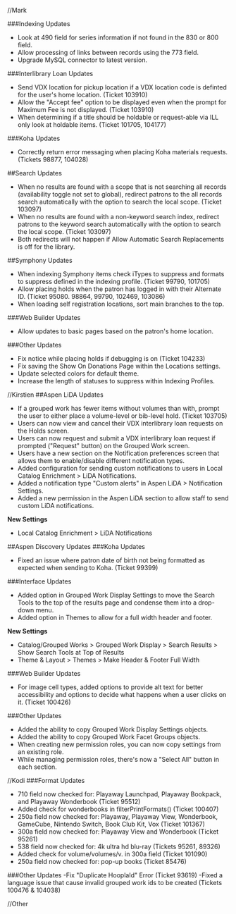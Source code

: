 //Mark

###Indexing Updates
- Look at 490 field for series information if not found in the 830 or 800 field.
- Allow processing of links between records using the 773 field. 
- Upgrade MySQL connector to latest version.

###Interlibrary Loan Updates
- Send VDX location for pickup location if a VDX location code is definted for the user's home location. (Ticket 103910)
- Allow the "Accept fee" option to be displayed even when the prompt for Maximum Fee is not displayed. (Ticket 103910)
- When determining if a title should be holdable or request-able via ILL only look at holdable items. (Ticket 101705, 104177)

###Koha Updates
- Correctly return error messaging when placing Koha materials requests. (Tickets 98877, 104028)

##Search Updates
- When no results are found with a scope that is not searching all records (availability toggle not set to global), redirect patrons to the all records search automatically with the option to search the local scope. (Ticket 103097) 
- When no results are found with a non-keyword search index, redirect patrons to the keyword search automatically with the option to search the local scope. (Ticket 103097)
- Both redirects will not happen if Allow Automatic Search Replacements is off for the library. 

##Symphony Updates
- When indexing Symphony items check iTypes to suppress and formats to suppress defined in the indexing profile. (Ticket 99790, 101705)
- Allow placing holds when the patron has logged in with their Alternate ID. (Ticket 95080. 98864, 99790, 102469, 103086) 
- When loading self registration locations, sort main branches to the top. 

###Web Builder Updates
- Allow updates to basic pages based on the patron's home location. 

###Other Updates
- Fix notice while placing holds if debugging is on (Ticket 104233)
- Fix saving the Show On Donations Page within the Locations settings.  
- Update selected colors for default theme.
- Increase the length of statuses to suppress within Indexing Profiles.

//Kirstien
##Aspen LiDA Updates
- If a grouped work has fewer items without volumes than with, prompt the user to either place a volume-level or bib-level hold. (Ticket 103705) 
- Users can now view and cancel their VDX interlibrary loan requests on the Holds screen.
- Users can now request and submit a VDX interlibrary loan request if prompted ("Request" button) on the Grouped Work screen.
- Users have a new section on the Notification preferences screen that allows them to enable/disable different notification types.
- Added configuration for sending custom notifications to users in Local Catalog Enrichment > LiDA Notifications.
- Added a notification type "Custom alerts" in Aspen LiDA > Notification Settings.
- Added a new permission in the Aspen LiDA section to allow staff to send custom LiDA notifications.

 **New Settings**
 - Local Catalog Enrichment > LiDA Notifications

##Aspen Discovery Updates
###Koha Updates
- Fixed an issue where patron date of birth not being formatted as expected when sending to Koha. (Ticket 99399)

###Interface Updates
- Added option in Grouped Work Display Settings to move the Search Tools to the top of the results page and condense them into a drop-down menu.
- Added option in Themes to allow for a full width header and footer.

**New Settings**
 - Catalog/Grouped Works > Grouped Work Display > Search Results > Show Search Tools at Top of Results
 - Theme & Layout > Themes > Make Header & Footer Full Width

###Web Builder Updates
- For image cell types, added options to provide alt text for better accessibility and options to decide what happens when a user clicks on it. (Ticket 100426)

###Other Updates
- Added the ability to copy Grouped Work Display Settings objects.
- Added the ability to copy Grouped Work Facet Groups objects.
- When creating new permission roles, you can now copy settings from an existing role.
- While managing permission roles, there's now a "Select All" button in each section.

//Kodi
###Format Updates
- 710 field now checked for: Playaway Launchpad, Playaway Bookpack, and Playaway Wonderbook (Ticket 95512)
- Added check for wonderbooks in filterPrintFormats() (Ticket 100407)
- 250a field now checked for: Playaway, Playaway View, Wonderbook, GameCube, Nintendo Switch, Book Club Kit, Vox (Ticket 101367)
- 300a field now checked for: Playaway View and Wonderbook (Ticket 95261)
- 538 field now checked for: 4k ultra hd blu-ray (Tickets 95261, 89326)
- Added check for volume/volumes/v. in 300a field (Ticket 101090)
- 250a field now checked for: pop-up books (Ticket 85476)

###Other Updates
-Fix "Duplicate HooplaId" Error (Ticket 93619)
-Fixed a language issue that cause invalid grouped work ids to be created (Tickets 100476 & 104038)

//Other